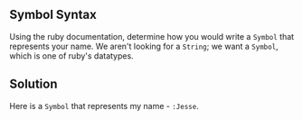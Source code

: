 ## Symbol Syntax
Using the ruby documentation, determine how you would write a `Symbol` that represents your name. We aren't looking for a `String`; we want a `Symbol`, which is one of ruby's datatypes.

## Solution
Here is a `Symbol` that represents my name - `:Jesse`.